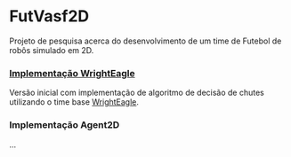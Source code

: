 # FutVasf2D
Projeto de pesquisa acerca do desenvolvimento de um time de Futebol de robôs simulado em 2D.

### [Implementação WrightEagle](https://github.com/joaopedrofn/FutVasf2D/tree/master/WrightEagle)
Versão inicial com implementação de algoritmo de decisão de chutes utilizando o time base [WrightEagle](https://wrighteagle2d.github.io/).

### Implementação Agent2D
...
